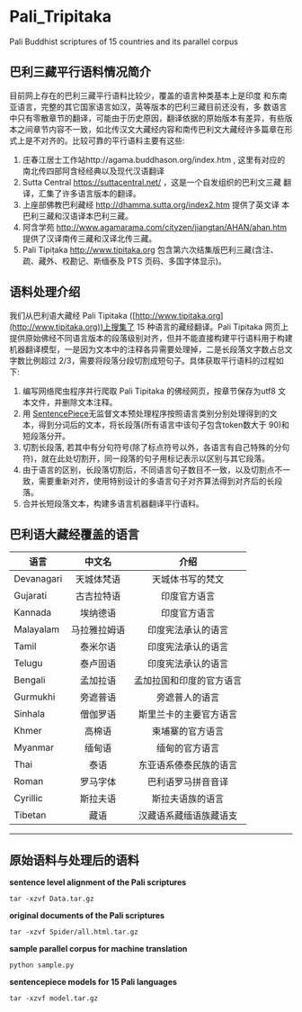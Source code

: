 # Pali_Tripitaka

Pali Buddhist scriptures of 15 countries and its parallel corpus  

## 巴利三藏平行语料情况简介
目前网上存在的巴利三藏平行语料比较少，覆盖的语言种类基本上是印度 和东南亚语言，完整的其它国家语言如汉，英等版本的巴利三藏目前还没有，多 数语言中只有零散章节的翻译，可能由于历史原因，翻译依据的原始版本有差异，有些版本之间章节内容不一致，如北传汉文大藏经内容和南传巴利文大藏经许多篇章在形式上是不对齐的。比较可靠的平行语料主要有这些:
1. 庄春江居士工作站http://agama.buddhason.org/index.htm , 这里有对应的南北传四部阿含经经典以及现代汉语翻译
2. Sutta Central https://suttacentral.net/ ，这是一个自发组织的巴利文三藏 翻译，汇集了许多语言版本的翻译。
3. 上座部佛教巴利藏经 http://dhamma.sutta.org/index2.htm 提供了英文译 本巴利三藏和汉语译本巴利三藏。
4. 阿含学苑 http://www.agamarama.com/cityzen/jiangtan/AHAN/ahan.htm 提供了汉译南传三藏和汉译北传三藏。
5. Pali Tipiṭaka http://www.tipitaka.org 包含第六次结集版巴利三藏(含注、 疏、藏外、校勘记、斯缅泰及 PTS 页码、多国字体显示)。

## 语料处理介绍
我们从巴利语大藏经 Pali Tipitaka ([http://www.tipitaka.org](http://www.tipitaka.org))上搜集了 15 种语言的藏经翻译。Pali Tipitaka 网页上提供原始佛经不同语言版本的段落级别对齐，但并不能直接构建平行语料用于构建机器翻译模型，一是因为文本中的注释各异需要处理掉，二是长段落文字数占总文字数比例超过 2/3，需要将段落分段切割成短句子。具体获取平行语料的过程如下:

1. 编写网络爬虫程序并行爬取 Pali Tipitaka 的佛经网页，按章节保存为utf8 文本文件，并删除文本注释。
2. 用 [SentencePiece](https://github.com/google/sentencepiece)无监督文本预处理程序按照语言类别分别处理得到的文本，得到分词后的文本，将长段落(所有语言中该句子包含token数大于 90)和短段落分开。
3. 切割长段落, 若其中有分句符号(除了标点符号以外，各语言有自己特殊的分句符)，就在此处切割开，同一段落的句子用标记表示以区别与其它段落。
4. 由于语言的区别，长段落切割后，不同语言句子数目不一致，以及切割点不一致，需要重新对齐，使用特别设计的多语言句子对齐算法得到对齐后的长段落。
5. 合并长短段落文本，构建多语言机器翻译平行语料。
 
巴利语大藏经覆盖的语言
--------------------------------------
语言        | 中文名      | 介绍  
---------- | :--------:  | :-------------:
Devanagari | 天城体梵语   | 天城体书写的梵文         
Gujarati   | 古吉拉特语   | 印度官方语言             
Kannada    | 埃纳德语     | 印度官方语言             
Malayalam  | 马拉雅拉姆语 | 印度宪法承认的语言       
Tamil      | 泰米尔语     | 印度宪法承认的语言       
Telugu     | 泰卢固语     | 印度宪法承认的语言       
Bengali    | 孟加拉语     | 孟加拉国和印度的官方语言 
Gurmukhi   | 旁遮普语     | 旁遮普人的语言           
Sinhala    | 僧伽罗语     | 斯里兰卡的主要官方语言   
Khmer      | 高棉语       | 柬埔寨的官方语言         
Myanmar    | 缅甸语       | 缅甸的官方语言           
Thai       | 泰语         | 东亚语系傣泰民族的语言   
Roman      | 罗马字体     | 巴利语罗马拼音音译       
Cyrillic   | 斯拉夫语     | 斯拉夫语族的语言         
Tibetan    | 藏语         | 汉藏语系藏缅语族藏语支   

-------------------------------

## 原始语料与处理后的语料

**sentence level alignment of the Pali scriptures**
```
tar -xzvf Data.tar.gz
```

**original documents of the Pali scriptures**
```
tar -xzvf Spider/all.html.tar.gz
```

**sample parallel corpus for machine translation**
```
python sample.py
```
**sentencepiece models for 15 Pali languages**
```
tar -xzvf model.tar.gz
```






